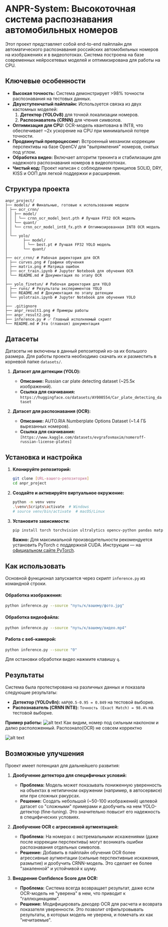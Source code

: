 # ANPR-System: Высокоточная система распознавания автомобильных номеров

Этот проект представляет собой end-to-end пайплайн для автоматического распознавания российских автомобильных номеров на изображениях и в видеопотоках. Система построена на базе современных нейросетевых моделей и оптимизирована для работы на CPU.

## Ключевые особенности

-   **Высокая точность:** Система демонстрирует >98% точности распознавания на тестовых данных.
-   **Двухступенчатый пайплайн:** Используется связка из двух кастомных моделей:
    1.  **Детектор (YOLOv8)** для точной локализации номеров.
    2.  **Распознаватель (CRNN)** для чтения символов.
-   **Оптимизация для CPU:** OCR-модель квантована в INT8, что обеспечивает ~2x ускорение на CPU при минимальной потере точности.
-   **Продвинутый препроцессинг:** Встроенный механизм коррекции перспективы на базе OpenCV для "выпрямления" номеров, снятых под углом.
-   **Обработка видео:** Включает алгоритм трекинга и стабилизации для надежного распознавания номеров в видеопотоках.
-   **Чистый код:** Проект написан с соблюдением принципов SOLID, DRY, KISS и ООП для легкой поддержки и расширения.

## Структура проекта

```
anpr_project/
├── models/ # Финальные, готовые к использованию модели
│ ├── ocr_crnn/
│ │ ├── model/
│ │ │ └── crnn_ocr_model_best.pth # Лучшая FP32 OCR модель
│ │ └── quant/
│ │ └── crnn_ocr_model_int8_fx.pth # Оптимизированная INT8 OCR модель
│ │
│ └── yolo/
│       ├── model/
│       │ └── best.pt # Лучшая FP32 YOLO модель
│       └── quant/ 
│
├── ocr_crnn/ # Рабочая директория для OCR
│ ├── curves.png # Графики обучения
│ ├── matrix.png # Матрица ошибок
│ ├── ocr_train.ipynb # Jupyter Notebook для обучения OCR
│ └── README.md # Документация по этапу OCR
│
├── yolo_finetun/ # Рабочая директория для YOLO
│ ├── runs/ # Результаты экспериментов YOLO
│ ├── README.md # Документация по этапу детекции
│ └── yolotrain.ipynb # Jupyter Notebook для обучения YOLO
│
├── .gitignore
├── anpr_result1.png # Примеры работы
├── anpr_result2.png
├── inference.py # ✅ Главный исполняемый скрипт
└── README.md # Эта (главная) документация
```
## Датасеты

Датасеты не включены в данный репозиторий из-за их большого размера. Для работы проекта необходимо скачать их и разместить в корневой папке `datasets/`.

1.  **Датасет для детекции (YOLO):**
    -   **Описание:** Russian car plate detecting dataset (~25.5к изображений).
    -   **Ссылка для скачивания:** `https://huggingface.co/datasets/AY000554/Car_plate_detecting_dataset`

2.  **Датасет для распознавания (OCR):**
    -   **Описание:** AUTO.RIA Numberplate Options Dataset (~1.4 ГБ вырезанных номеров).
    -   **Ссылка для скачивания:** `[https://www.kaggle.com/datasets/evgrafovmaxim/nomeroff-russian-license-plates]`

## Установка и настройка

1.  **Клонируйте репозиторий:**
    ```bash
    git clone [URL-вашего-репозитория]
    cd anpr_project
    ```

2.  **Создайте и активируйте виртуальное окружение:**
    ```bash
    python -m venv venv
    .\venv\Scripts\activate  # Windows
    # source venv/bin/activate  # macOS/Linux
    ```

3.  **Установите зависимости:**
    ```bash
    pip install torch torchvision ultralytics opencv-python pandas matplotlib seaborn python-Levenshtein
    ```
    **Важно:** Для максимальной производительности рекомендуется установить PyTorch с поддержкой CUDA. Инструкции — на [официальном сайте PyTorch](https://pytorch.org/).

## Как использовать

Основной функционал запускается через скрипт `inference.py` из командной строки.

#### **Обработка изображения:**
```bash
python inference.py --source "путь/к/вашему/фото.jpg"
```

#### **Обработка видеофайла:**
```bash
python inference.py --source "путь/к/вашему/видео.mp4"
```

#### **Работа с веб-камерой:**
```bash
python inference.py --source "0"
```
Для остановки обработки видео нажмите клавишу `q`.

## Результаты

Система была протестирована на различных данных и показала следующие результаты:

-   **Детектор (YOLOv8n):** `mAP@0.5-0.95 = 0.849` на тестовой выборке.
-   **Распознаватель (CRNN INT8):** `Точность (Exact Match) = 98.4%` на тестовой выборке.

**Пример работы:**
![alt text](anpr_result1.png)
Как видим, номер под сильным наклоном и далко расположенный. Распознало(OCR) не совсем корректно

![alt text](anpr_result2.png)

## Возможные улучшения

Проект имеет потенциал для дальнейшего развития:

1.  **Дообучение детектора для специфичных условий:**
    -   **Проблема:** Модель может показывать пониженную уверенность на объектах в нетипичном окружении (например, в автосервисе) или при сложных ракурсах.
    -   **Решение:** Создать небольшой (~50-100 изображений) целевой датасет со "сложными" примерами и дообучить на нем YOLO-детектор (fine-tuning). Это значительно повысит его надежность в специфических условиях.

2.  **Дообучение OCR с агрессивной аугментацией:**
    -   **Проблема:** На номерах с экстремальными искажениями (даже после коррекции перспективы) могут возникать ошибки распознавания отдельных символов.
    -   **Решение:** Добавить в пайплайн обучения OCR более агрессивные аугментации (сильные перспективные искажения, размытие) и дообучить CRNN-модель. Это сделает ее более "закаленной" и устойчивой к шуму.

3.  **Внедрение Confidence Score для OCR:**
    -   **Проблема:** Система всегда возвращает результат, даже если OCR-модель не "уверена" в нем, что приводит к "галлюцинациям".
    -   **Решение:** Модифицировать декодер OCR для расчета и возврата показателя уверенности. Это позволит отфильтровывать результаты, в которых модель не уверена, и помечать их как "нечитаемые".